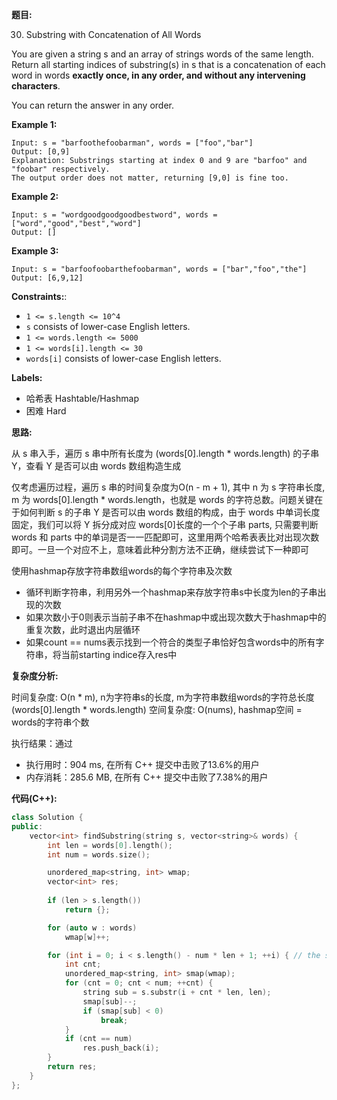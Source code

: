 **题目:**

30. Substring with Concatenation of All Words

You are given a string s and an array of strings words of the same length. Return all starting indices of substring(s) in s that is a concatenation of each word in words **exactly once, in any order, and without any intervening characters**.

You can return the answer in any order.

**Example 1:**
```
Input: s = "barfoothefoobarman", words = ["foo","bar"]
Output: [0,9]
Explanation: Substrings starting at index 0 and 9 are "barfoo" and "foobar" respectively.
The output order does not matter, returning [9,0] is fine too.
```

**Example 2:**
```
Input: s = "wordgoodgoodgoodbestword", words = ["word","good","best","word"]
Output: []
```

**Example 3:**
```
Input: s = "barfoofoobarthefoobarman", words = ["bar","foo","the"]
Output: [6,9,12]
```

**Constraints:**:
- `1 <= s.length <= 10^4`
- `s` consists of lower-case English letters.
- `1 <= words.length <= 5000`
- `1 <= words[i].length <= 30`
- `words[i]` consists of lower-case English letters.

**Labels:**
- 哈希表 Hashtable/Hashmap
- 困难 Hard

**思路:**

从 s 串入手，遍历 s 串中所有长度为 (words[0].length * words.length) 的子串 Y，查看 Y 是否可以由 words 数组构造生成

仅考虑遍历过程，遍历 s 串的时间复杂度为O(n - m + 1), 其中 n 为 s 字符串长度, m 为 words[0].length * words.length，也就是 words 的字符总数。问题关键在于如何判断 s 的子串 Y 是否可以由 words 数组的构成，由于 words 中单词长度固定，我们可以将 Y 拆分成对应 words[0]长度的一个个子串 parts, 只需要判断 words 和 parts 中的单词是否一一匹配即可，这里用两个哈希表表比对出现次数即可。一旦一个对应不上，意味着此种分割方法不正确，继续尝试下一种即可

使用hashmap存放字符串数组words的每个字符串及次数
- 循环判断字符串，利用另外一个hashmap来存放字符串s中长度为len的子串出现的次数
- 如果次数小于0则表示当前子串不在hashmap中或出现次数大于hashmap中的重复次数，此时退出内层循环
- 如果count == nums表示找到一个符合的类型子串恰好包含words中的所有字符串，将当前starting indice存入res中

**复杂度分析:**

时间复杂度: O(n * m), n为字符串s的长度, m为字符串数组words的字符总长度(words[0].length * words.length)
空间复杂度: O(nums), hashmap空间 = words的字符串个数

执行结果：通过
- 执行用时：904 ms, 在所有 C++ 提交中击败了13.6%的用户
- 内存消耗：285.6 MB, 在所有 C++ 提交中击败了7.38%的用户

**代码(C++):**
```C++
class Solution {
public:
    vector<int> findSubstring(string s, vector<string>& words) {
        int len = words[0].length();
        int num = words.size();

        unordered_map<string, int> wmap;
        vector<int> res;
    
        if (len > s.length())
            return {};

        for (auto w : words)
            wmap[w]++;

        for (int i = 0; i < s.length() - num * len + 1; ++i) { // the start is <= the string length - the total length of words
            int cnt;
            unordered_map<string, int> smap(wmap);
            for (cnt = 0; cnt < num; ++cnt) {
                string sub = s.substr(i + cnt * len, len);
                smap[sub]--;
                if (smap[sub] < 0)
                    break;
            }
            if (cnt == num)
                res.push_back(i);
        }
        return res;
    }
};
```
